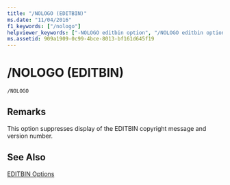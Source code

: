 ```yaml
---
title: "/NOLOGO (EDITBIN)"
ms.date: "11/04/2016"
f1_keywords: ["/nologo"]
helpviewer_keywords: ["-NOLOGO editbin option", "/NOLOGO editbin option", "NOLOGO editbin option"]
ms.assetid: 909a1909-0c99-4bce-8013-bf161d645f19
---
```

# /NOLOGO (EDITBIN)

```
/NOLOGO
```

## Remarks

This option suppresses display of the EDITBIN copyright message and version number.

## See Also

[EDITBIN Options](editbin-options.md)